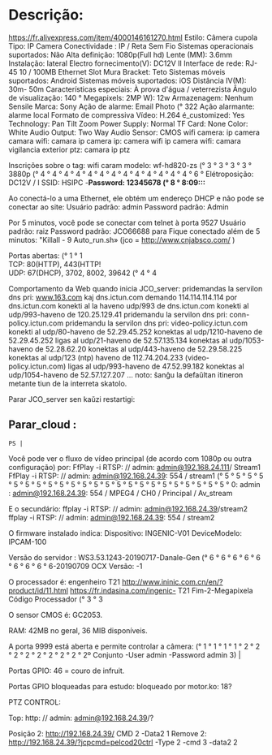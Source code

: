 

# Descrição:
https://fr.alivexpress.com/item/4000146161270.html
Estilo: Câmera cupola
Tipo: IP Camera
Conectividade : IP / Reta Sem Fio
Sistemas operacionais suportados: Não
Alta definição: 1080p(Full hd)
Lente (MM): 3.6mm
Instalação: lateral
Electro fornecimento(V): DC12V II
Interface de rede: RJ-45 10 / 100MB Ethernet Slot
Mura Bracket: Teto
Sistemas móveis suportados: Android
Sistemas móveis suportados: iOS
Distância IV(M): 30m- 50m
Características especiais: À prova d'água / veterrezista
Ângulo de visualização: 140 °
Megapixels: 2MP
W): 12w
Armazenagem: Nenhum
Sensile Marca: Sony
Ação de alarme: Email Photo (° 322 Ação alarmante: alarme local
Formato de compressiva Vídeo: H.264
é_customized: Yes
    Technology: Pan Tilt Zoom
    Power Supply: Normal
    TF Card: None
    Color: White
    Audio Output: Two Way Audio
    Sensor: CMOS
    wifi camera: ip camera
    camara wifi: camara ip
    camera ip: camera wifi
    ip camera wifi: camara vigilancia exterior
    ptz: camara ip ptz



Inscrições sobre o tag:
wifi caram
modelo: wf-hd820-zs (° 3 ° 3 ° 3 ° 3 ° 3880p (° 4 ° 4 ° 4 ° 4 ° 4 ° 4 ° 4 ° 4 ° 4 ° 4 ° 4 ° 4 ° 4 ° 6 ° Elétroposição: DC12V / I
SSID: HSIPC -******Password: 12345678 (° 8 ° 8:09:**:**:**

Ao conectá-lo a uma Ethernet, ele obtém um endereço DHCP e não pode se conectar ao site:
Usuário padrão: admin
Password padrão: Admin

Por 5 minutos, você pode se conectar com telnet à porta 9527
Usuário padrão: raiz
Password padrão: JCO66688
para Fique conectado além de 5 minutos: "Killall - 9 Auto_run.sh»
(jco = http://www.cnjabsco.com/ )



Portas abertas: (° 1 ° 1  
  TCP: 80(HTTP), 443(HTTP!   
  UDP: 67(DHCP), 3702, 8002, 39642 (° 4 ° 4  

Comportamento da Web quando inicia JCO_server:
pridemandas la servilon dns pri: www.163.com kaj dns.ictun.com
demando 114.114.114.114 por dns.ictun.com
konekti al la haveno udp/993 de dns.ictun.com
konekti al udp/993-haveno de 120.25.129.41
pridemandu la servilon dns pri: conn-policy.ictun.com
pridemandu la servilon dns pri: video-policy.ictun.com
konekti al udp/80-haveno de 52.29.45.252
konektas al udp/1210-haveno de 52.29.45.252
ligas al udp/21-haveno de 52.57.135.134
konektas al udp/1053-haveno de 52.28.62.20
konektas al udp/443-haveno de 52.29.58.225
konektas al udp/123 (ntp) haveno de 112.74.204.233 (video-policy.ictun.com)
ligas al udp/993-haveno de 47.52.99.182
konektas al udp/1054-haveno de 52.57.127.207
...
noto: ŝanĝu la defaŭltan itineron metante tiun de la interreta skatolo.



Parar JCO_server sen kaŭzi restartigi:


## Parar_cloud :
```
PS | 
```

Você pode ver o fluxo de vídeo principal (de acordo com 1080p ou outra configuração) por:
FfPlay -i RTSP: // admin: admin@192.168.24.111/ Stream1
FfPlay -i RTSP: // admin: admin@192.168.24.39: 554 / stream1 (° 5 ° 5 ° 5 ° 5 ° 5 ° 5 ° 5 ° 5 ° 5 ° 5 ° 5 ° 5 ° 5 ° 5 ° 5 ° 5 ° 5 ° 5 ° 5 ° 5 ° 5 ° 5 ° 5 ° 0: admin : admin@192.168.24.39: 554 / MPEG4 / CH0 / Principal / Av_stream



E o secundário:
ffplay -i RTSP: // admin: admin@192.168.24.39/stream2
ffplay -i RTSP: // admin: admin@192.168.24.39: 554 / stream2

O firmware instalado indica:
Dispositivo: INGENIC-V01
DeviceModelo: IPCAM-100

Versão do servidor : WS3.53.1243-20190717-Danale-Gen (° 6 ° 6 ° 6 ° 6 ° 6 ° 6 ° 6 ° 6 ° 6-20190709
OCX Versão: -1

O processador é: engenheiro T21
http://www.ininic.com.cn/en/?product/id/11.html
https://fr.indasina.com/ingenic- T21 Fim-2-Megapixela Código Processador (° 3 ° 3


O sensor CMOS é: GC2053. 

RAM: 42MB no geral, 36 MIB disponíveis. 

A porta 9999 está aberta e permite controlar a câmera: (° 1 ° 1 ° 1 ° 1 ° 2 ° 2 ° 2 ° 2 ° 2 ° 2 ° 2 ° 2 ° 2º Conjunto -User admin -Password admin 3) | 

Portas GPIO:
46 = couro de infruit. 

Portas GPIO bloqueadas para estudo:
bloqueado por motor.ko: 18? 

PTZ CONTROL:

Top: http: // admin: admin@192.168.24.39/? 

Posição 2: http://192.168.24.39/ CMD 2 -Data2 1
Remove 2: http://192.168.24.39/?jcpcmd=pelcod20ctrl -Type 2 -cmd 3 -data2 2



